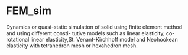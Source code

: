 # FEM_sim
Dynamics or quasi-static simulation of solid using finite element method and using different consti- tutive models such as linear elasticity, co-rotational linear elasticity,St. Venant-Kirchhoff model and Neohookean elasticity with tetrahedron mesh or hexahedron mesh. 
